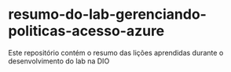 # resumo-do-lab-gerenciando-politicas-acesso-azure
Este repositório contém o resumo das lições aprendidas durante o desenvolvimento do lab na DIO
